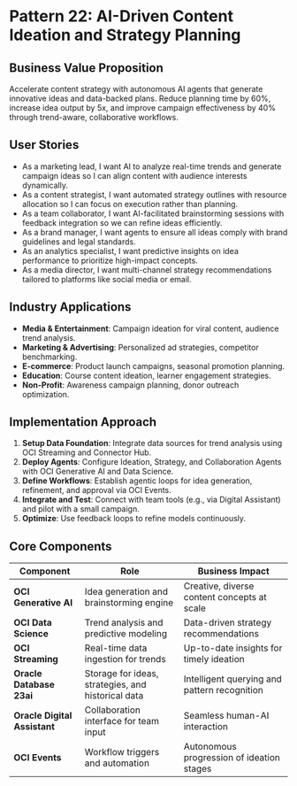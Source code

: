 # Pattern 22: AI-Driven Content Ideation and Strategy Planning

## Business Value Proposition
Accelerate content strategy with autonomous AI agents that generate innovative ideas and data-backed plans. Reduce planning time by 60%, increase idea output by 5x, and improve campaign effectiveness by 40% through trend-aware, collaborative workflows.

## User Stories
- As a marketing lead, I want AI to analyze real-time trends and generate campaign ideas so I can align content with audience interests dynamically.
- As a content strategist, I want automated strategy outlines with resource allocation so I can focus on execution rather than planning.
- As a team collaborator, I want AI-facilitated brainstorming sessions with feedback integration so we can refine ideas efficiently.
- As a brand manager, I want agents to ensure all ideas comply with brand guidelines and legal standards.
- As an analytics specialist, I want predictive insights on idea performance to prioritize high-impact concepts.
- As a media director, I want multi-channel strategy recommendations tailored to platforms like social media or email.

## Industry Applications
- **Media & Entertainment**: Campaign ideation for viral content, audience trend analysis.
- **Marketing & Advertising**: Personalized ad strategies, competitor benchmarking.
- **E-commerce**: Product launch campaigns, seasonal promotion planning.
- **Education**: Course content ideation, learner engagement strategies.
- **Non-Profit**: Awareness campaign planning, donor outreach optimization.

## Implementation Approach
1. **Setup Data Foundation**: Integrate data sources for trend analysis using OCI Streaming and Connector Hub.
2. **Deploy Agents**: Configure Ideation, Strategy, and Collaboration Agents with OCI Generative AI and Data Science.
3. **Define Workflows**: Establish agentic loops for idea generation, refinement, and approval via OCI Events.
4. **Integrate and Test**: Connect with team tools (e.g., via Digital Assistant) and pilot with a small campaign.
5. **Optimize**: Use feedback loops to refine models continuously.

## Core Components
| Component | Role | Business Impact |
|-----------|------|-----------------|
| **OCI Generative AI** | Idea generation and brainstorming engine | Creative, diverse content concepts at scale |
| **OCI Data Science** | Trend analysis and predictive modeling | Data-driven strategy recommendations |
| **OCI Streaming** | Real-time data ingestion for trends | Up-to-date insights for timely ideation |
| **Oracle Database 23ai** | Storage for ideas, strategies, and historical data | Intelligent querying and pattern recognition |
| **Oracle Digital Assistant** | Collaboration interface for team input | Seamless human-AI interaction |
| **OCI Events** | Workflow triggers and automation | Autonomous progression of ideation stages |
